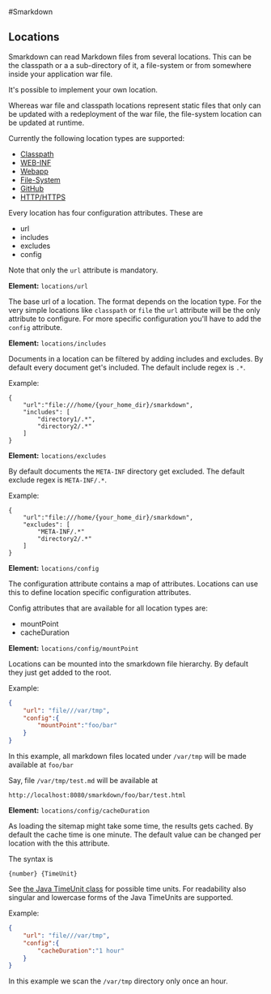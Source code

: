 #Smarkdown
## Locations


Smarkdown can read Markdown files from several locations. This can be the classpath
or a a sub-directory of it, a file-system or from somewhere inside your application war
file. 

It's possible to implement your own location.


Whereas war file and classpath locations represent static files that only can be
updated with a redeployment of the war file, the file-system location can be updated at runtime.


Currently the following location types are supported:

- [Classpath](locationClasspath.md)
- [WEB-INF](locationWeb-Inf.md)
- [Webapp](locationWebapp.md)
- [File-System](locationFileSystem.md)
- [GitHub](locationGitHub.md)
- [HTTP/HTTPS](locationHttp.md)


Every location has four configuration attributes. These are

- url
- includes
- excludes
- config

Note that only the ``url`` attribute is mandatory.


**Element:** ``locations/url``

The base url of a location. The format depends on the location type. For the very simple
locations like ``classpath`` or ``file`` the ``url`` attribute will be the only attribute
to configure. For more specific configuration you'll have to add the ``config`` attribute.


**Element:** ``locations/includes``

Documents in a location can be filtered by adding includes and excludes. By 
default every document get's included. The default include regex is ``.*``.

Example: 

```
{
	"url":"file:///home/{your_home_dir}/smarkdown",
	"includes": [
		"directory1/.*",
		"directory2/.*"
	]
}
```


**Element:** ``locations/excludes``

By default documents the ``META-INF`` directory get excluded. The default exclude regex is ``META-INF/.*``. 

Example: 

```
{
	"url":"file:///home/{your_home_dir}/smarkdown",
	"excludes": [
		"META-INF/.*"
		"directory2/.*"
	]
}
```


**Element:** ``locations/config``

The configuration attribute contains a map of attributes. Locations can use this to define
location specific configuration attributes.

Config attributes that are available for all location types are:

- mountPoint
- cacheDuration


**Element:** ``locations/config/mountPoint``

Locations can be mounted into the smarkdown file hierarchy. By default they just get added to the root.


Example:
```json
{
	"url": "file///var/tmp",
	"config":{
		"mountPoint":"foo/bar"
	}
} 
```
In this example, all markdown files located under ``/var/tmp`` will be made available
at ``foo/bar``


Say, file ``/var/tmp/test.md`` will be available at
```url
http://localhost:8080/smarkdown/foo/bar/test.html
```


**Element:** ``locations/config/cacheDuration``

As loading the sitemap might take some time, the results gets cached. By default the
cache time is one minute. The default value can be changed per location with the this attribute.


The syntax is 

```
{number} {TimeUnit}
```

See [the Java TimeUnit class](http://docs.oracle.com/javase/7/docs/api/java/util/concurrent/TimeUnit.html) 
for possible time units. For readability also singular and lowercase forms of the Java TimeUnits are supported.


Example:
```json
{
	"url": "file///var/tmp",
	"config":{
		"cacheDuration":"1 hour"
	}
} 
```
In this example we scan the ``/var/tmp`` directory only once an hour.